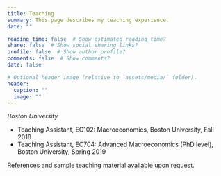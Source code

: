 ```yaml
---
title: Teaching
summary: This page describes my teaching experience.
date: ""

reading_time: false  # Show estimated reading time?
share: false  # Show social sharing links?
profile: false  # Show author profile?
comments: false  # Show comments?
date: false

# Optional header image (relative to `assets/media/` folder).
header:
  caption: ""
  image: ""
---
```


*Boston University*

- Teaching Assistant, EC102: Macroeconomics, Boston University, Fall 2018
- Teaching Assistant, EC704: Advanced Macroeconomics (PhD level), Boston University, Spring 2019

References and sample teaching material available upon request.